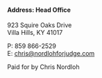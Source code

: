   
#### Address: Head Office

923 Squire Oaks Drive  
Villa Hills, KY 41017

P: 859  866-2529  
E: [chris@nordlohforjudge.com](mailto:chris@nordlohforjudge.com)

Paid for by Chris Nordloh